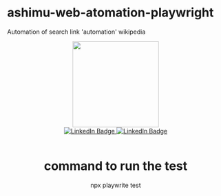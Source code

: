 # ashimu-web-atomation-playwright
Automation of search link 'automation' wikipedia

<div id="header" align="center">
  <img src="https://media.giphy.com/media/y93slPbDMdeXJQONHa/giphy.gif" width="200"/>
</div>
<div id="badges" align="center">
  <a href="https://www.linkedin.com/in/ashimu-bamba/">
    <img src="https://img.shields.io/badge/LinkedIn-blue?style=for-the-badge&logo=linkedin&logoColor=white" alt="LinkedIn Badge"/>
  </a>

  <a href="mailto:ashimu.nsue.barresiones@gmail.com">
  <img src="https://img.shields.io/badge/Gmail-white?style=for-the-badge&logo=gmail&logoColor=red" alt="LinkedIn Badge"/>
    </a>
</div>
<br>
<div align="center" color="white">
<h1>command to run the test</h1>
  <div>npx playwrite test</div>
<br>
<br>
</div>
